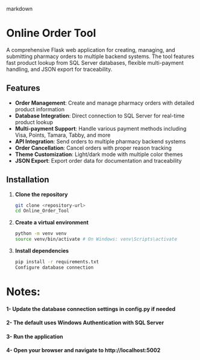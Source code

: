 markdown

# Online Order Tool

A comprehensive Flask web application for creating, managing, and submitting pharmacy orders to multiple backend systems. The tool features fast
product lookup from SQL Server databases, flexible multi-payment handling, and JSON export for traceability.

## Features

- **Order Management**: Create and manage pharmacy orders with detailed product information
- **Database Integration**: Direct connection to SQL Server for real-time product lookup
- **Multi-payment Support**: Handle various payment methods including Visa, Points, Tamara, Tabby, and more
- **API Integration**: Send orders to multiple pharmacy backend systems
- **Order Cancellation**: Cancel orders with proper reason tracking
- **Theme Customization**: Light/dark mode with multiple color themes
- **JSON Export**: Export order data for documentation and traceability

## Installation

1. **Clone the repository**
   ```bash
   git clone <repository-url>
   cd Online_Order_Tool

2. **Create a virtual environment**
    ```bash
    python -m venv venv
    source venv/bin/activate # On Windows: venv\Scripts\activate
   
3. **Install dependencies**
    ```bash
    pip install -r requirements.txt
    Configure database connection

# Notes:
#### 1- Update the database connection settings in config.py if needed
#### 2- The default uses Windows Authentication with SQL Server
#### 3- Run the application
#### 4- Open your browser and navigate to http://localhost:5002